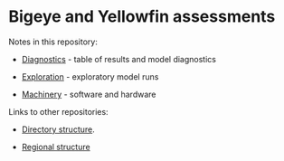 # Bigeye and Yellowfin assessments

Notes in this repository:

* [Diagnostics](diagnostics.md) - table of results and model diagnostics

* [Exploration](exploration.md) - exploratory model runs

* [Machinery](machinery.md) - software and hardware

Links to other repositories:

* [Directory structure](https://github.com/PacificCommunity/ofp-sam-assessment-repos).

* [Regional structure](https://github.com/PacificCommunity/ofp-sam-yft-2023-regions)
